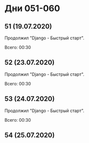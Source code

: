 # Дни 051-060

## 51 (19.07.2020)

Продолжил "Django - Быстрый старт".

Всего: 00:30

## 52 (23.07.2020)

Продолжил "Django - Быстрый старт".

Всего: 00:30

## 53 (24.07.2020)

Продолжил "Django - Быстрый старт".

Всего: 00:30

## 54 (25.07.2020)
